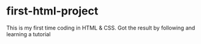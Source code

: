 # first-html-project
This is my first time coding in HTML &amp; CSS. Got the result by following and learning a tutorial
